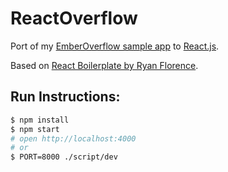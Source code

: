 ReactOverflow
=============

Port of my [EmberOverflow sample app][1] to [React.js][2].

Based on [React Boilerplate by Ryan Florence][3].

Run Instructions:
-----------------

```sh
$ npm install
$ npm start
# open http://localhost:4000
# or
$ PORT=8000 ./script/dev
```


  [1]: https://github.com/listochkin/EmberOverflow-OdessaJS-2014
  [2]: https://facebook.github.io/react/
  [3]: https://github.com/rpflorence/react-boilerplate
